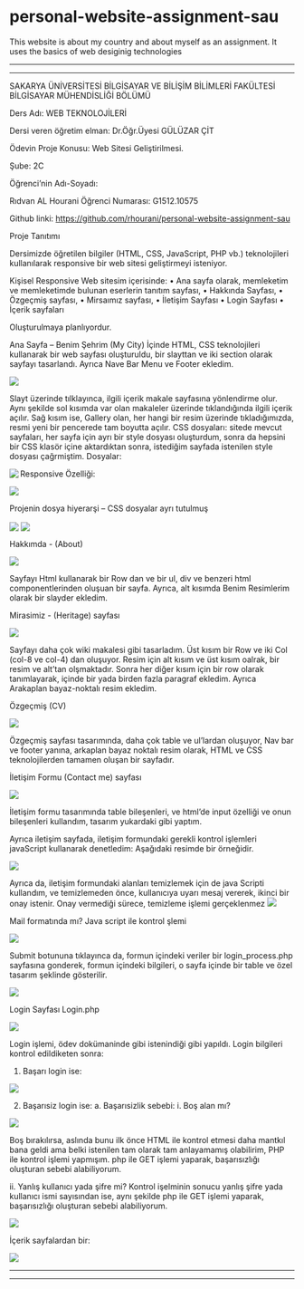 # personal-website-assignment-sau
This website is about my country and about myself as an assignment. It uses the basics of web desiginig technologies



******
******
 

SAKARYA ÜNİVERSİTESİ
BİLGİSAYAR VE BİLİŞİM BİLİMLERİ FAKÜLTESİ
BİLGİSAYAR MÜHENDİSLİĞİ BÖLÜMÜ


Ders Adı: WEB TEKNOLOJİLERİ

Dersi veren öğretim elman: Dr.Öğr.Üyesi GÜLÜZAR ÇİT

Ödevin Proje Konusu: Web Sitesi Geliştirilmesi.

Şube: 2C

Öğrenci’nin Adı-Soyadı:

Rıdvan AL Hourani
Öğrenci Numarası: G1512.10575

Github linki: https://github.com/rhourani/personal-website-assignment-sau 











Proje Tanıtımı

Dersimizde öğretilen bilgiler (HTML, CSS, JavaScript, PHP vb.) teknolojileri kullanılarak responsive bir web sitesi geliştirmeyi isteniyor.

Kişisel Responsive Web sitesim içerisinde:
•	Ana sayfa olarak, memleketim ve memleketimde bulunan eserlerin tanıtım sayfası,
•	Hakkında Sayfası,
•	Özgeçmiş sayfası,
•	Mirsaımız sayfası,
•	İletişim Sayfası
•	Login Sayfası
•	İçerik sayfaları

Oluşturulmaya planlıyordur.


















Ana Sayfa – Benim Şehrim (My City)
İçinde HTML, CSS teknolojileri kullanarak bir web sayfası oluşturuldu, bir slayttan ve iki section olarak sayfayı tasarlandı. Ayrıca Nave Bar Menu ve Footer ekledim. 

<img src="webTecReportImages/main%20page.png">

Slayt üzerinde tılklayınca, ilgili içerik makale sayfasına yönlendirme olur.
Aynı şekilde sol kısımda var olan makaleler üzerinde tıklandığında ilgili içerik açılır.
Sağ kısım ise, Gallery olan, her hangi bir resim üzerinde tıkladığımızda, resmi yeni bir pencerede tam boyutta açılır.
CSS dosyaları: sitede mevcut sayfaları, her sayfa için ayrı bir style dosyası oluşturdum, sonra da hepsini bir CSS klasör içine aktardıktan sonra, istediğim sayfada istenilen style dosyası çağrmiştim.
Dosyalar:

<img src="webTecReportImages/css.png" align="left">





Responsive Özelliği:

<img src="webTecReportImages/responsiv.png">
 

Projenin dosya hiyerarşi – CSS dosyalar ayrı tutulmuş

<img src="webTecReportImages/hirarşy%2001.png" align="center">
<img src="webTecReportImages/hirarşy%201.png" align="center">















Hakkımda - (About) 

<img src="webTecReportImages/about.png">


Sayfayı Html kullanarak bir Row dan ve bir ul, div ve benzeri html componentlerinden oluşuan bir sayfa. Ayrıca, alt kısımda Benim Resimlerim olarak bir slayder ekledim.


















Mirasimiz - (Heritage) sayfası

<img src="webTecReportImages/Heritage.png">

Sayfayı daha çok wiki makalesi gibi tasarladım. Üst kısım bir Row ve iki Col (col-8 ve col-4) dan oluşuyor. Resim için alt kısım ve üst kısım oalrak, bir resim ve alt’tan olşmaktadır.
Sonra her diğer kısım için bir row olarak tanımlayarak, içinde bir yada birden fazla paragraf ekledim.
Ayrıca Arakaplan bayaz-noktalı resim ekledim.
















Özgeçmiş (CV)

<img src="webTecReportImages/CV.png">

Özgeçmiş sayfası tasarımında, daha çok table ve ul’lardan oluşuyor, Nav bar ve footer yanına, arkaplan bayaz noktalı resim olarak, HTML ve CSS teknolojilerden tamamen oluşan bir sayfadır.

















İletişim Formu (Contact me) sayfası

<img src="webTecReportImages/Contact.png">

İletişim formu tasarımında table bileşenleri, ve html’de input özelliği ve onun bileşenleri kullandım, tasarım yukardaki gibi yaptım.

Ayrıca iletişim sayfada, iletişim formundaki gerekli kontrol işlemleri javaScript kullanarak denetledim: Aşağıdaki resimde bir örneğidir.

<img src="webTecReportImages/Java%20Script%20contact%20form.png">



Ayrıca da, iletişim formundaki alanları temizlemek için de java Scripti kullandım, ve temizlemeden önce, kullanıcıya uyarı mesaj vererek, ikinci bir onay istenir. Onay vermediği sürece, temizleme işlemi gerçeklenmez
<img src="webTecReportImages/Clean.png">


Mail formatında mı? Java script ile kontrol şlemi

<img src="webTecReportImages/mail.png">








Submit botununa tıklayınca da, formun içindeki veriler bir login_process.php sayfasına gonderek, formun içindeki bilgileri, o sayfa içinde bir table ve özel tasarım şeklinde gösterilir.
 
<img src="webTecReportImages/form%20data.png">




















Login Sayfası
Login.php

<img src="webTecReportImages/login.png">

Login işlemi, ödev dokümaninde gibi istenindiği gibi yapıldı. Login bilgileri kontrol edildiketen sonra:
1.	Başarı login ise:

<img src="webTecReportImages/login%20ok.png">


2.	Başarısiz login ise:
a.	Başarısizlik sebebi:
i.	Boş alan mı?

<img src="webTecReportImages/blank%20login.png">

Boş bırakılırsa, aslında bunu ilk önce HTML ile kontrol etmesi daha mantkıl bana geldi ama belki istenilen tam olarak tam anlayamamış olabilirim, PHP ile kontrol işlemi yapmışım. php ile GET işlemi yaparak, başarısızlığı oluşturan sebebi alabiliyorum.
 
ii.	Yanlış kullanıcı yada şifre mi?
Kontrol işelminin sonucu yanlış şifre yada kullanıcı ismi sayısından ise, aynı şekilde php ile GET işlemi yaparak, başarısızlığı oluşturan sebebi alabiliyorum.

<img src="webTecReportImages/user%20failed%20login.png">



İçerik sayfalardan bir:

<img src="webTecReportImages/Article.png">




*****
*****



